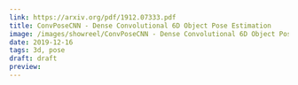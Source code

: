 ```yaml
---
link: https://arxiv.org/pdf/1912.07333.pdf
title: ConvPoseCNN - Dense Convolutional 6D Object Pose Estimation
image: /images/showreel/ConvPoseCNN - Dense Convolutional 6D Object Pose Estimation.jpg
date: 2019-12-16
tags: 3d, pose
draft: draft
preview:
---
```



